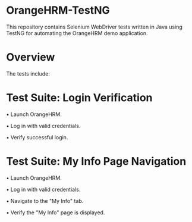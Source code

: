 # OrangeHRM-TestNG

This repository contains Selenium WebDriver tests written in Java using TestNG for automating the OrangeHRM demo application.

# Overview
The tests include:

# Test Suite: Login Verification

• Launch OrangeHRM.

• Log in with valid credentials.

• Verify successful login.


# Test Suite: My Info Page Navigation
   
• Launch OrangeHRM.

• Log in with valid credentials.

• Navigate to the "My Info" tab.

• Verify the "My Info" page is displayed.
